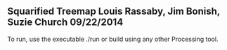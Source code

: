 Squarified Treemap
Louis Rassaby, Jim Bonish, Suzie Church
09/22/2014
---------------------------------------
To run, use the executable ./run or build using any other Processing tool.
